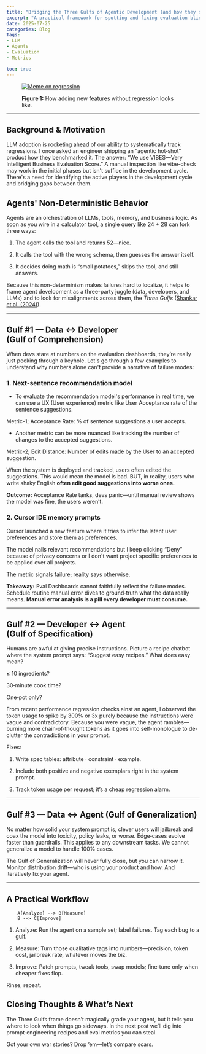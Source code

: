 ```yaml
---
title: "Bridging the Three Gulfs of Agentic Development (and how they shape evals)"
excerpt: "A practical framework for spotting and fixing evaluation blind spots in agentic LLM pipelines, based on Shankar et al.’s Three Gulfs model."
date: 2025-07-25
categories: Blog
Tags:
- LLM
- Agents
- Evaluation
- Metrics

toc: true
---
```


<figure>
  <a href="{{ site.url }}/{{ site.baseurl }}/assets/images/regression_evals.jpg">  <img src="{{ site.url }}/{{ site.baseurl }}/assets/images/regression_evals.jpg" alt="Meme on regression"></a>
  <figcaption>
    <p>
      <strong>Figure 1:</strong> How adding new features without regression looks like. 
    </p>
  </figcaption>
</figure>

---

## Background & Motivation

LLM adoption is rocketing ahead of our ability to systematically track regressions. I once asked an engineer shipping an “agentic hot‑shot” product how they benchmarked it. The answer: “We use VIBES—Very Intelligent Business Evaluation Score.” A manual inspection like vibe-check may work in the initial phases but isn't suffice in the development cycle. There's a need for identifying the active players in the development cycle and bridging gaps between them.

## Agents' Non-Deterministic Behavior

Agents are an orchestration of LLMs, tools, memory, and business logic. As soon as you wire in a calculator tool, a single query like 24 + 28 can fork three ways:

1. The agent calls the tool and returns 52—nice.


2. It calls the tool with the wrong schema, then guesses the answer itself.


3. It decides doing math is “small potatoes,” skips the tool, and still answers.


Because this non-determinism makes failures hard to localize, it helps to frame agent development as a three-party juggle (data, developers, and LLMs) and to look for misalignments across them, the *Three Gulfs* ([Shankar et al. (2024)](https://arxiv.org/abs/2504.14764)).

---

## Gulf #1 — Data ↔ Developer (Gulf of Comprehension)

When devs stare at numbers on the evaluation dashboards, they’re really just peeking through a keyhole. Let's go through a few examples to understand why numbers alone can't provide a narrative of failure modes:

### 1. Next‑sentence recommendation model

* To evaluate the recommendation model's performance in real time, we can use a UX (User experience) metric like User Acceptance rate of the sentence suggestions. 

Metric-1; Acceptance Rate: % of sentence suggestions a user accepts.

* Another metric can be more nuanced like tracking the number of changes to the accepted suggestions. 

Metric-2; Edit Distance: Number of edits made by the User to an accepted suggestion. 

When the system is deployed and tracked, users often edited the suggestions. This would mean the model is bad. BUT, in reality, users who write shaky English **often edit good suggestions into worse ones.**

**Outcome:** Acceptance Rate tanks, devs panic—until manual review shows the model was fine, the users weren’t.


### 2. Cursor IDE memory prompts

Cursor launched a new feature where it tries to infer the latent user preferences and store them as preferences. 

The model nails relevant recommendations but I keep clicking “Deny” because of privacy concerns or I don't want project specific preferences to be applied over all projects.

The metric signals failure; reality says otherwise.


**Takeaway:** Eval Dashboards cannot faithfully reflect the failure modes. Schedule routine manual error dives to ground‑truth what the data really means. **Manual error analysis is a pill every developer must consume.**


---

## Gulf #2 — Developer ↔ Agent (Gulf of Specification)

Humans are awful at giving precise instructions. Picture a recipe chatbot where the system prompt says: “Suggest easy recipes.” What does easy mean?

≤ 10 ingredients?

30‑minute cook time?

One‑pot only?

From recent performance regression checks ainst an agent, I observed the token usage to spike by 300% or 3x purely because the instructions were vague and contradictory.
Because you were vague, the agent rambles—burning more chain‑of‑thought tokens as it goes into self-monologue to de-clutter the contradictions in your prompt. 

Fixes:

1. Write spec tables: attribute · constraint · example.


2. Include both positive and negative exemplars right in the system prompt.


3. Track token usage per request; it’s a cheap regression alarm.


---

## Gulf #3 — Data ↔ Agent (Gulf of Generalization)

No matter how solid your system prompt is, clever users will jailbreak and coax the model into toxicity, policy leaks, or worse. Edge‑cases evolve faster than guardrails. This applies to any downstream tasks. We cannot generalize a model to handle 100% cases.

The Gulf of Generalization will never fully close, but you can narrow it. Monitor distribution drift—who is using your product and how. And iteratively fix your agent. 

---

## A Practical Workflow

```flowchart TD
    A[Analyze] --> B[Measure]
    B --> C[Improve]
```

1. Analyze: Run the agent on a sample set; label failures. Tag each bug to a gulf.


2. Measure: Turn those qualitative tags into numbers—precision, token cost, jailbreak rate, whatever moves the biz.


3. Improve: Patch prompts, tweak tools, swap models; fine‑tune only when cheaper fixes flop.



Rinse, repeat.


## Closing Thoughts & What’s Next

The Three Gulfs frame doesn’t magically grade your agent, but it tells you where to look when things go sideways. In the next post we’ll dig into prompt‑engineering recipes and eval metrics you can steal.

Got your own war stories? Drop ’em—let’s compare scars.

